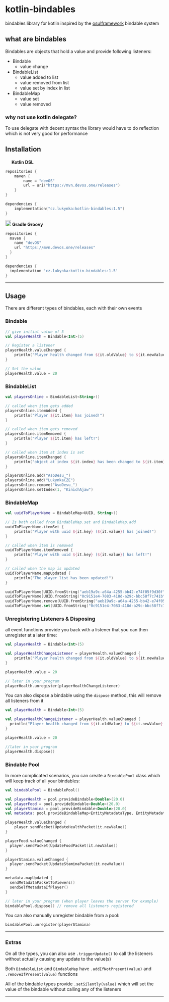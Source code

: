 # kotlin-bindables
bindables library for kotlin inspired by the [osu!framework](https://github.com/ppy/osu-framework/) bindable system

## what are bindables

Bindables are objects that hold a value and provide following listeners:
- Bindable
  - value change
- BindableList
  - value added to list
  - value removed from list
  - value set by index in list
- BindableMap
  - value set
  - value removed

### why not use kotlin delegate?

To use delegate with decent syntax the library would have to do reflection which is not very good for performance

## Installation

<img src="https://cdn.worldvectorlogo.com/logos/kotlin-2.svg" width="16px"></img>
**Kotlin DSL**
```kotlin
repositories {
    maven {
        name = "devOS"
        url = uri("https://mvn.devos.one/releases")
    }
}

dependencies {
    implementation("cz.lukynka:kotlin-bindables:1.5")
}
```
<img src="https://github.com/LukynkaCZE/PrettyLog/assets/48604271/3293feca-7395-4100-8b61-257ba40dbe3c" width="18px"></img>
**Gradle Groovy**
```groovy
repositories {
  maven {
    name "devOS"
    url "https://mvn.devos.one/releases"
  }
}

dependencies {
  implementation 'cz.lukynka:kotlin-bindables:1.5'
}
```
---

## Usage
There are different types of bindables, each with their own events

### Bindable
```kotlin
// give initial value of 5
val playerHealth = Bindable<Int>(5)

// Register a listener
playerHealth.valueChanged {
    println("Player health changed from ${it.oldValue} to ${it.newValue}!")
}

// Set the value
playerHealth.value = 20
```

### BindableList
```kotlin
val playersOnline = BindableList<String>()

// called when item gets added
playersOnline.itemAdded {
    println("Player ${it.item} has joined!")
}

// called when item gets removed
playersOnline.itemRemoved {
    println("Player ${it.item} has left!")
}

// called when item at index is set
playersOnline.itemChanged {
    println("object at index ${it.index} has been changed to ${it.item}!")
}

playersOnline.add("AsoDesu_")
playersOnline.add("LukynkaCZE")
playersOnline.remove("AsoDesu_")
playersOnline.setIndex(1, "KinichAjaw")
```

### BindableMap
```kotlin
val uuidToPlayerName = BindableMap<UUID, String>()

// Is both called from BindableMap.set and BindableMap.add
uuidToPlayerName.itemSet {
    println("Player with uuid ${it.key} (${it.value}) has joined!")
}

// called when item is removed
uuidToPlayerName.itemRemoved {
    println("Player with uuid ${it.key} (${it.value}) has left!")
}

// called when the map is updated 
uuidToPlayerName.mapUpdated {
    println("The player list has been updated!")
}

uuidToPlayerName[UUID.fromString("aeb19a9c-a64a-4255-bb42-e74f05f9d30f")] = "AsoDesu_"
uuidToPlayerName[UUID.fromString("0c9151e4-7083-418d-a29c-bbc58f7c741b")] = "LukynkaCZE"
uuidToPlayerName.remove(UUID.fromString("aeb19a9c-a64a-4255-bb42-e74f05f9d30f"))
uuidToPlayerName.set(UUID.fromString("0c9151e4-7083-418d-a29c-bbc58f7c741b"), "KinichAjaw")
```

### Unregistering Listeners & Disposing

all event functions provide you back with a listener that you can then unregister at a later time:

```kotlin
val playerHealth = Bindable<Int>(5)

val playerHealthChangeListener = playerHealth.valueChanged {
    println("Player health changed from ${it.oldValue} to ${it.newValue}!")
}

playerHealth.value = 20

// later in your program
playerHealth.unregister(playerHealthChangeListener)
```

You can also dispose a bindable using the `dispose` method, this will remove all listeners from it
```kotlin
val playerHealth = Bindable<Int>(5)

val playerHealthChangeListener = playerHealth.valueChanged {
  println("Player health changed from ${it.oldValue} to ${it.newValue}!")
}

playerHealth.value = 20

//later in your program
playerHealth.dispose()
```

### Bindable Pool

In more complicated scenarios, you can create a `BindablePool` class which will keep track of all your bindables:

```kotlin
val bindablePool = BindablePool()

val playerHealth = pool.provideBindable<Double>(20.0)
val playerFood = pool.provideBindable<Double>(20.0)
val playerStamina = pool.provideBindable<Double>(20.0)
val metadata: pool.provideBindableMap<EntityMetadataType, EntityMetadata>()

playerHealth.valueChanged {
    player.sendPacket(UpdateHealthPacket(it.newValue))
}

playerFood.valueChanged {
  player.sendPacket(UpdateFoodPacket(it.newValue))
}

playerStamina.valueChanged {
  player.sendPacket(UpdateStaminaPacket(it.newValue))
}

metadata.mapUpdated {
  sendMetadataPacketToViewers()
  sendSelfMetadataIfPlayer()
}

// later in your program (when player leaves the server for example)
bindablePool.dispose() // remove all listeners registered
```

You can also manually unregister bindable from a pool:
```kotlin
bindablePool.unregister(playerStamina)
```

---

### Extras

On all the types, you can also use `.triggerUpdate()` to call the listeners without actually causing any update to the value(s)

Both `BindableList` and `BindableMap` have `.addIfNotPresent(value)` and `.removeIfPresent(value)` functions

All of the bindable types provide `.setSilently(value)` which will set the value of the bindable without calling any of the listeners

---

